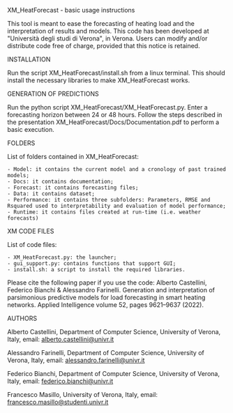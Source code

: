 XM_HeatForecast - basic usage instructions

This tool is meant to ease the forecasting of heating load and the interpretation of results and models. This code has been developed at "Università degli studi di Verona", in Verona. Users can modify and/or distribute code free of charge, provided that this notice is retained.

INSTALLATION

Run the script XM_HeatForecast/install.sh from a linux terminal. This should install the necessary libraries to make XM_HeatForecast works.

GENERATION OF PREDICTIONS

Run the python script XM_HeatForecast/XM_HeatForecast.py. Enter a forecasting horizon between 24 or 48 hours. Follow the steps described in the presentation XM_HeatForecast/Docs/Documentation.pdf to perform a basic execution.

FOLDERS

List of folders contained in XM_HeatForecast: 

	- Model: it contains the current model and a cronology of past trained models;
	- Docs: it contains documentation;
	- Forecast: it contains forecasting files;
	- Data: it contains dataset;
	- Performance: it contains three subfolders: Parameters, RMSE and Rsquared used to interpretability and evaluation of model performance;
	- Runtime: it contains files created at run-time (i.e. weather forecasts)

XM CODE FILES

List of code files:

	- XM_HeatForecast.py: the launcher;
	- gui_support.py: contains functions that support GUI;
	- install.sh: a script to install the required libraries.

Please cite the following paper if you use the code:  Alberto Castellini, Federico Bianchi & Alessandro Farinelli. Generation and interpretation of parsimonious predictive models for load forecasting in smart heating networks. Applied Intelligence volume 52, pages 9621–9637 (2022). 

AUTHORS

Alberto Castellini, Department of Computer Science, University of Verona, Italy, email: alberto.castellini@univr.it

Alessandro Farinelli, Department of Computer Science, University of Verona, Italy, email: alessandro.farinelli@univr.it

Federico Bianchi, Department of Computer Science, University of Verona, Italy, email: federico.bianchi@univr.it

Francesco Masillo, University of Verona, Italy, email: francesco.masillo@studenti.univr.it
